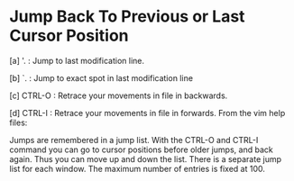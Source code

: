 # Jump Back To Previous or Last Cursor Position

[a] '. : Jump to last modification line.

[b] `. : Jump to exact spot in last modification line

[c] CTRL-O : Retrace your movements in file in backwards.

[d] CTRL-I : Retrace your movements in file in forwards.
From the vim help files:

Jumps are remembered in a jump list. With the CTRL-O and CTRL-I command you can go to cursor positions before older jumps, and back again. Thus you can move up and down the list. There is a separate jump list for each window. The maximum number of entries is fixed at 100.

